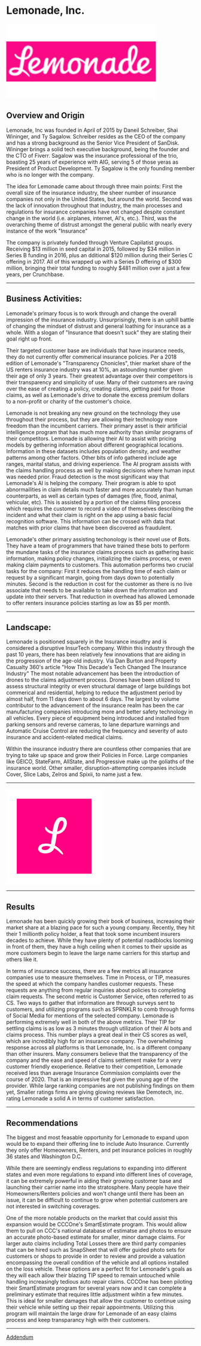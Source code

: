 
# Lemonade, Inc.
![Lemonade Logo](LemonadeLogo.png) 

## Overview and Origin

Lemonade, Inc was founded in April of 2015 by Daneil Schreiber, Shai Wininger, and Ty Sagalow.  Schreiber resides as the CEO of the company and has a strong background as the Senior Vice President of SanDisk.  Wininger brings a solid tech executive background, being the founder and the CTO of Fiverr.  Sagalow was the insurance professional of the trio, boasting 25 years of experience with AIG, serving 5 of those yeras as President of Product Development.  Ty Sagalow is the only founding member who is no longer with the company. 

The idea for Lemonade came about through three main points: First the overall size of the insurance industry, the sheer number of insurance companies not only in the United States, but around the world.  Second was the lack of innovation throughout that industry, the main processes and regulations for insurance companies have not changed despite constant change in the world (i.e. airplanes, internet, AI's, etc.).  Third, was the overarching theme of distrust amongst the general public with nearly every instance of the work "Insurance"

The company is privately funded through Venture Capilatist groups.  Receiving $13 million in seed capital in 2015, followed by $34 million in Series B funding in 2016, plus an dditional $120 million during their Series C offering in 2017.  All of this wrapped up with a Series D offering of $300 million, bringing their total funding to roughly $481 million over a just a few years, per Crunchbase.

---

## Business Activities:

Lemonade's primary focus is to work through and change the overall impression of the insurance industry.  Unsurprisingly, there is an uphill battle of changing the mindset of distrust and general loathing for insurance as a whole.  With a slogan of "Insurance that doesn't suck" they are stating their goal right up front.

Their targeted customer base are individuals that have insurance needs, they do not currently offer commerical insurance policies.  Per a 2018 edition of Lemonade's "Transparency Chonicles", thier market share of the US renters insurance industry was at 10%, an astounding number given their age of only 3 years.  Their greatest advantage over their competitors is their transparency and simplicity of use.  Many of their customers are raving over the ease of creating a policy, creating claims, getting paid for those claims, as well as Lemonade's drive to donate the excess premium dollars to a non-profit or charity of the customer's choice.

Lemonade is not breaking any new ground on the technology they use throughout their process, but they are allowing their technology more freedom than the incumbent carriers.  Their primary asset is their artificial intelligence program that has much more authority than similar programs of their competitors.  Lemonade is allowing their AI to assist with pricing models by gethering information about different geographical locations.  Information in these datasets includes population density, and weather patterns among other factors.  Other bits of info gathered include age ranges, marital status, and driving experience.  The AI program assists with the claims handling process as well by making decisions where human input was needed prior.  Fraud detection is the most significant way that Lemonade's AI is helping the company.  Their program is able to spot abnormailities in claim details much faster and more accurately than human counterparts, as well as certain types of damages (fire, flood, animal, vehicular, etc).  This is assisted by a portion of the claims filing process which requires the customer to record a video of themselves describing the incident and what their claim is right on the app using a basic facial recognition software.  This information can be crossed with data that matches with prior claims that have been discovered as fraudulent.

Lemonade's other primary assisting techonology is their novel use of Bots.  They have a team of programmers that have trained these bots to perform the mundane tasks of the insurance claims process such as gathering basic information, making policy changes, initializing the claims process, or even making claim payments to customers.  This automation performs two crucial tasks for the company: First it reduces the handling time of each claim or request by a significant margin, going from days down to potentially minutes.  Second is the reduction in cost for the customer as there is no live associate that needs to be available to take down the information and update into their servers.  That reduction in overhead has allowed Lemonade to offer renters insurance policies starting as low as $5 per month.

---

## Landscape:

Lemonade is positioned squarely in the Insurance insudtry and is considered a disruptive InsurTech company.  Within this industry through the past 10 years, there has been relatively few innovations that are aiding in the progression of the age-old industry.  Via Dan Burton and Property Casualty 360's article "How This Decade's Tech Changed The Insurance Industry" The most notable advancement has been the introduction of drones to the claims adjustment process.  Drones have been utilized to assess structural integrity or even structural damage of large buildings bot commerical and residential, helping to reduce the adjustment period by almost half, from 11 days down to about 6 days.  The largest by volume contributor to the advancement of the insurance realm has been the car manufacturing companies introducing more and better safety technology in all vehicles.  Every piece of equipment being introduced and installed from parking sensors and reverse cameras, to lane departure warnings and Automatic Cruise Control are reducing the frequency and severity of auto insurance and accident-related medical claims.

Within the insurance industry there are countless other companies that are trying to take up space and grow their Policies in Force.  Large companies like GEICO, StateFarm, AllState, and Progressive make up the goliaths of the insurance world.  Other smaller, disruption-attempting companies include Cover, Slice Labs, Zelros and Spixii, to name just a few.

---

![App Logo](AppLogo.png)

---

## Results

Lemonade has been quickly growing their book of business, increasing their market share at a blazing pace for such a young company.  Recently, they hit their 1 millionth policy holder, a feat that took some incumbent insurers decades to achieve.  While they have plenty of potential roadblocks looming in front of them, they have a high ceiling when it comes to their upside as more customers begin to leave the large name carriers for this startup and others like it.

In terms of insurance success, there are a few metrics all insurance companies use to measure themselves.  Time in Process, or TIP, measures the speed at which the company handles customer requests.  These requests are anything from regular inquiries about policies to completing claim requests.  The second metric is Customer Service, often referred to as CS.  Two ways to gather that information are through surveys sent to customers, and utilizing programs such as SPRNKLR to comb through forms of Social Media for mentions of the selected company.  Lemonade is performing extremely well in both of the above metrics.  Their TIP for settling claims is as low as 3 minutes through utilization of their AI bots and claims process.  This number plays a great deal in their CS scores as well, which are incredibly high for an insurance company.  The overwhelming response across all platforms is that Lemonade, Inc. is a different company than other insurers.  Many consumers believe that the transparency of the company and the ease and speed of claims settlement make for a very customer friendly exoperience.  Relative to their competition, Lemonade received less than average Insurance Commission complaints over the course of 2020.  That is an impressive feat given the young age of the provider.  While large ranking companies are not publishing findings on them yet, Smaller ratings firms are giving glowing reviews like Demotech, inc. rating Lemonade a solid A in terms of customer satisfaction.

---

## Recommendations

The biggest and most feasable opportunity for Lemonade to expand upon would be to expand their offering line to include Auto Insurance.  Currently they only offer Homeowners, Renters, and pet insurance policies in roughly 36 states and Washington D.C.  

While there are seemingly endless regulations to expanding into different states and even more regulations to expand into different lines of coverage, it can be extremely powerful in aiding their growing customer base and launching their carrier name into the stratosphere.  Many people have their Homeowners/Renters policies and won't change until there has been an issue, it can be difficult to continue to grow when potential customers are not interested in switching coverages.

One of the more notable products on the market that could assist this expansion would be CCCOne's SmartEstimate program.  This would allow them to pull on CCC's national database of estimatse and photos to ensure an accurate photo-based estimate for smaller, minor damage claims.  For larger auto claims including Total Losses there are third party companies that can be hired such as SnapSheet that will offer guided photo sets for customers or shops to provide in order to review and provide a valuation encompassing the overall condition of the vehicle and all options installed on the loss vehicle. These options are a perfect fit for Lemonade's goals as they will each allow their blazing TIP speed to remain untouched while handling increasingly tedious auto repair claims.  CCCOne has been piloting their SmartEstimate program for several years now and it can complete a preliminary estimate that requires little adjustment wihtin a few minutes.  This is ideal for smaller damages that allow the customer to continue using their vehicle while setting up their repair appointments.  Utilizing this program will maintain the large draw for Lemonade of an easy claims process and keep transparancy high with their customers.

---

[Addendum](Addendum.md)



